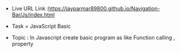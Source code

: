 - Live URL Link :https://jayparmar89800.github.io/Navigation-Bar/Js/index.html

 * Task = JavaScript Basic

 - Topic : In Javascript create basic program as like Function calling , property 

 